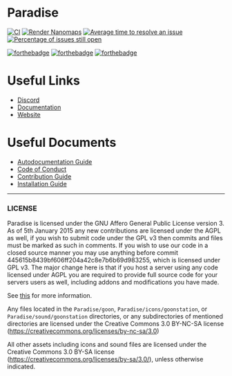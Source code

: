 # Paradise
[![CI](https://github.com/ParadiseSS13/Paradise/workflows/CI/badge.svg)](https://github.com/ParadiseSS13/Paradise/actions?query=workflow%3ACI)
[![Render Nanomaps](https://github.com/ParadiseSS13/Paradise/workflows/Render%20Nanomaps/badge.svg)](https://github.com/ParadiseSS13/Paradise/actions?query=workflow%3A%22Render+Nanomaps%22)
[![Average time to resolve an issue](http://isitmaintained.com/badge/resolution/paradisess13/paradise.svg)](http://isitmaintained.com/project/paradisess13/paradise "Average time to resolve an issue")
[![Percentage of issues still open](http://isitmaintained.com/badge/open/paradisess13/paradise.svg)](http://isitmaintained.com/project/paradisess13/paradise "Percentage of issues still open")

[![forthebadge](http://forthebadge.com/images/badges/60-percent-of-the-time-works-every-time.svg)](http://forthebadge.com)
[![forthebadge](http://forthebadge.com/images/badges/contains-technical-debt.svg)](http://forthebadge.com)
[![forthebadge](http://forthebadge.com/images/badges/fuck-it-ship-it.svg)](http://forthebadge.com)

# Useful Links

- [Discord](https://discordapp.com/invite/YJDsXFE)
- [Documentation](https://codedocs.paradisestation.org)
- [Website](https://www.paradisestation.org/)

# Useful Documents

- [Autodocumentation Guide](.github/AUTODOC_GUIDE.md)
- [Code of Conduct](./CODE_OF_CONDUCT.md)
- [Contribution Guide](.github/CONTRIBUTING.md)
- [Installation Guide](.github/DOWNLOADING.md)

---


### LICENSE

Paradise is licensed under the GNU Affero General Public License version 3.
As of 5th January 2015 any new contributions are licensed under the AGPL as well,
if you wish to submit code under the GPL v3 then commits and files must be marked as such
in comments. If you wish to use our code in a closed source manner you may use anything
before commit 445615b8439bf606ff204a42c8e7b6b69d983255,
which is licensed under GPL v3.
The major change here is that if you host a server using any code licensed under AGPL you
are required to provide full source code for your servers users as well,
including addons and modifications you have made.

See [this](https://www.gnu.org/licenses/why-affero-gpl.html) for more information.

Any files located in the
`Paradise/goon`,
`Paradise/icons/goonstation`, or
`Paradise/sound/goonstation`
directories, or any subdirectories of mentioned directories are licensed under the
Creative Commons 3.0 BY-NC-SA license
(https://creativecommons.org/licenses/by-nc-sa/3.0)

All other assets including icons and sound files are licensed under the
Creative Commons 3.0 BY-SA license (https://creativecommons.org/licenses/by-sa/3.0/),
unless otherwise indicated.

